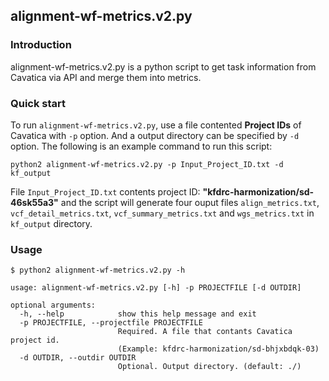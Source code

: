## alignment-wf-metrics.v2.py
### Introduction
alignment-wf-metrics.v2.py is a python script to get task information from Cavatica via API and merge them into metrics.
### Quick start
To run `alignment-wf-metrics.v2.py`, use a file contented **Project IDs** of Cavatica with `-p` option. And a output directory can be specified by `-d` option. The following is an example command to run this script:

`python2 alignment-wf-metrics.v2.py -p Input_Project_ID.txt -d kf_output`

File `Input_Project_ID.txt` contents project ID: **"kfdrc-harmonization/sd-46sk55a3"** and the script will generate four ouput files `align_metrics.txt`, `vcf_detail_metrics.txt`, `vcf_summary_metrics.txt` and `wgs_metrics.txt` in `kf_output` directory.
### Usage
`$ python2 alignment-wf-metrics.v2.py -h`
```
usage: alignment-wf-metrics.v2.py [-h] -p PROJECTFILE [-d OUTDIR]

optional arguments:
  -h, --help            show this help message and exit
  -p PROJECTFILE, --projectfile PROJECTFILE
                        Required. A file that contants Cavatica project id.
                        (Example: kfdrc-harmonization/sd-bhjxbdqk-03)
  -d OUTDIR, --outdir OUTDIR
                        Optional. Output directory. (default: ./)
```

